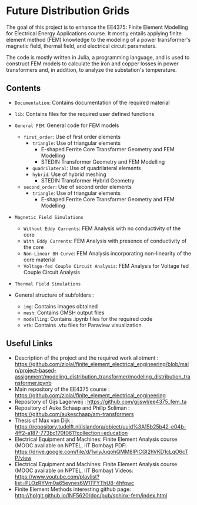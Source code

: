 # Future Distribution Grids

The goal of this project is to enhance the EE4375: Finite Element Modelling for Electrical Energy Applications course. It mostly entails applying finite element method (FEM) knowledge to the modeling of a power transformer's magnetic field, thermal field, and electrical circuit parameters.

The code is mostly written in Julia, a programming language, and is used to construct FEM models to calculate the iron and copper losses in power transformers and, in addition, to analyze the substation's temperature.

## Contents
- `Documentation`: Contains documentation of the required material
- `lib`: Contains files for the required user defined functions
- `General FEM`: General code for FEM models
  - `first_order`: Use of first order elements
    - `triangle`: Use of triangular elements
      - E-shaped Ferrite Core Transformer Geometry and FEM Modelling
      - STEDIN Transformer Geometry and FEM Modelling
    - `quadrilateral`: Use of quadrilateral elements
    - `hybrid`: Use of hybrid meshing
      - STEDIN Transformer Hybrid Geometry
  - `second_order`: Use of second order elements
    - `triangle`: Use of triangular elements
      - E-shaped Ferrite Core Transformer Geometry and FEM Modelling
- `Magnetic Field Simulations`
  - `Without Eddy Currents`: FEM Analysis with no conductivity of the core
  - `With Eddy Currents`: FEM Analysis with presence of conductivity of the core
  - `Non-Linear BH Curve`: FEM Analysis incorporating non-linearity of the core material
  - `Voltage-fed Couple Circuit Analysis`: FEM Analysis for Voltage fed Couple Circuit Analysis
- `Thermal Field Simulations`

- General structure of subfolders :
  - `img`: Contains images obtained
  - `mesh`: Contains GMSH output files
  - `modelling`: Contains .ipynb files for the required code
  - `vtk`: Contains .vtu files for Paraview visualization

## Useful Links
- Description of the project and the required work allotment : https://github.com/ziolai/finite_element_electrical_engineering/blob/main/project-based-assignment/modeling_distribution_transformer/modeling_distribution_transformer.ipynb
- Main repository of the EE4375 course : https://github.com/ziolai/finite_element_electrical_engineering
- Repository of Gijs Lagerweij : https://github.com/gijswl/ee4375_fem_ta
- Repository of Auke Schaap and Philip Soliman : https://github.com/aukeschaap/am-transformers
- Thesis of Max van Dijk : https://repository.tudelft.nl/islandora/object/uuid%3A15b25b42-e04b-4ff2-a187-773bc170f061?collection=education
- Electrical Equipment and Machines: Finite Element Analysis course (MOOC available on NPTEL, IIT Bombay) PDF: https://drive.google.com/file/d/1wiyJuqohQMM8lPlCGI2hVKD1cLqO6cTP/view
- Electrical Equipment and Machines: Finite Element Analysis course (MOOC available on NPTEL, IIT Bombay) Videos: https://www.youtube.com/playlist?list=PLOzRYVm0a65evnes6W1TFYThU8-4hfqwc
- Finite Element Methods interesting github page: http://hplgit.github.io/INF5620/doc/pub/sphinx-fem/index.html
